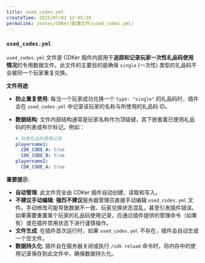 ```yaml
---
title: used_codes.yml
createTime: 2025/07/03 12:45:29
permalink: /notes/CDKer/配置文件/used_codes.yml/
---
```

### `used_codes.yml`

`used_codes.yml` 文件是 CDKer 插件内部用于**追踪和记录玩家一次性礼品码使用情况**的专用数据文件。此文件的主要目的是确保 `single` (一次性) 类型的礼品码不会被同一个玩家重复兑换。

**文件用途**:

* **防止重复使用**: 每当一个玩家成功兑换一个 `type: "single"` 的礼品码时，插件会在 `used_codes.yml` 中记录该玩家的名称与所使用的礼品码 ID。

* **数据结构**: 文件内部结构通常是玩家名称作为顶级键，其下嵌套着已使用礼品码的列表或布尔标记。例如：

  ```yaml
  # 玩家礼品码使用记录
  playername1:
    CDK_CODE_A: true
    CDK_CODE_B: true
  playername2:
    CDK_CODE_A: true
  ```

**重要提示**:

* **自动管理**: 此文件完全由 CDKer 插件自动创建、读取和写入。
* **不建议手动编辑**: **强烈不建议**服务器管理员直接手动编辑 `used_codes.yml` 文件。手动修改可能导致数据不一致、玩家兑换状态混乱，甚至引发插件错误。如果需要重置某个玩家的礼品码使用记录，应通过插件提供的管理命令（如果有）或在插件禁用状态下进行谨慎操作。
* **文件生成**: 在插件首次运行时，如果 `used_codes.yml` 不存在，插件会自动生成一个空文件。
* **数据持久化**: 插件会在服务器关闭或执行 `/cdk reload` 命令时，将内存中的使用记录保存到此文件中，确保数据持久化。